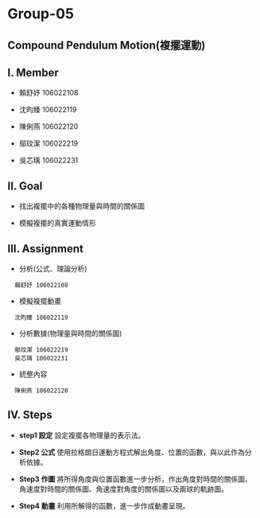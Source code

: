 # **Group-05**
## **Compound Pendulum Motion(複擺運動)** 
## **I. Member**

- 賴舒妤 106022108

- 沈昀臻 106022119 

- 陳俐燕 106022120 

- 鄔玟潔 106022219 

- 吳芯瑀 106022231
## **II. Goal**

- 找出複擺中的各種物理量與時間的關係圖 

- 模擬複擺的真實運動情形 
## **III. Assignment**

- 分析(公式、理論分析) 
```
  賴舒妤 106022108
```
- 模擬複擺動畫
```
  沈昀臻 106022119
```
- 分析數據(物理量與時間的關係圖)
```
  鄔玟潔 106022219
  吳芯瑀 106022231
```
- 統整內容
```
  陳俐燕 106022120
```
## **IV. Steps**

- **step1 設定**
  設定複擺各物理量的表示法。

- **Step2 公式**
  使用拉格朗日運動方程式解出角度、位置的函數，與以此作為分析依據。
  
- **Step3 作圖**
  將所得角度與位置函數進一步分析，作出角度對時間的關係圖、角速度對時間的關係圖、角速度對角度的關係圖以及兩球的軌跡圖。
  
- **Step4 動畫**
  利用所解得的函數，進一步作成動畫呈現。
  

  
